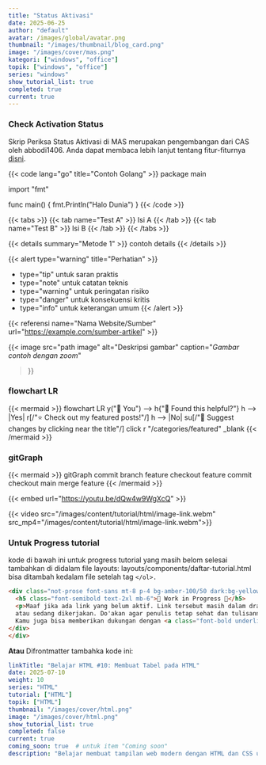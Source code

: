 ```yaml
---
title: "Status Aktivasi"
date: 2025-06-25
author: "default"
avatar: /images/global/avatar.png
thumbnail: "/images/thumbnail/blog_card.png"
image: "/images/cover/mas.png"
kategori: ["windows", "office"]
topik: ["windows", "office"]
series: "windows"
show_tutorial_list: true
completed: true
current: true 
---
```


### Check Activation Status

Skrip Periksa Status Aktivasi di MAS merupakan pengembangan dari CAS oleh abbodi1406.
Anda dapat membaca lebih lanjut tentang fitur-fiturnya [disni](../cas).


{{< code lang="go" title="Contoh Golang" >}}
package main

import "fmt"

func main() {
    fmt.Println("Halo Dunia")
}
{{< /code >}}

{{< tabs >}}
  {{< tab name="Test A" >}} Isi A {{< /tab >}}
  {{< tab name="Test B" >}} Isi B {{< /tab >}}
{{< /tabs >}}

{{< details summary="Metode 1" >}}
contoh details
{{< /details >}}


{{< alert type="warning" title="Perhatian" >}}
  - type="tip" untuk saran praktis
  - type="note" untuk catatan teknis
  - type="warning" untuk peringatan risiko
  - type="danger" untuk konsekuensi kritis
  - type="info" untuk keterangan umum
{{< /alert >}}

{{< referensi 
  name="Nama Website/Sumber" 
  url="https://example.com/sumber-artikel" >}}

  {{< image 
  src="path image" 
  alt="Deskripsi gambar" 
  caption="*Gambar contoh dengan zoom*" 
  >}}

### flowchart LR
  {{< mermaid >}}
flowchart LR
    y("👫 You") --> h{"🤝 Found this helpful?"}
    h --> |Yes| r[/"⭐ Check out my featured posts!"/]
    h --> |No| su[/"📝 Suggest changes by clicking near the title"/]
    click r "/categories/featured" _blank
{{< /mermaid >}}

### gitGraph

{{< mermaid >}}
gitGraph
  commit
  branch feature
  checkout feature
  commit
  checkout main
  merge feature
{{< /mermaid >}}

{{< embed url="https://youtu.be/dQw4w9WgXcQ" >}}


{{< video src="/images/content/tutorial/html/image-link.webm" src_mp4="/images/content/tutorial/html/image-link.webm">}}

### Untuk Progress tutorial
kode di bawah ini untuk progress tutorial yang masih belom selesai tambahkan di didalam file layouts:
layouts/components/daftar-tutorial.html bisa ditambah kedalam file setelah tag `</ol>.`

```html
<div class="not-prose font-sans mt-8 p-4 bg-amber-100/50 dark:bg-yellow-300/10 rounded-md">
  <h5 class="font-semibold text-2xl mb-6">🚧 Work in Progress 🚧</h5>
  <p>Maaf jika ada link yang belum aktif. Link tersebut masih dalam draft
  atau sedang dikerjakan. Do'akan agar penulis tetap sehat dan tulisannya cepat terbit 🙏.
  Kamu juga bisa memberikan dukungan dengan <a class="font-bold underline" href="https://trakteer.id/ardianta" target="_blank">mentrakteer kopi</a> ☕ supaya penulis kuat begadang, hehe.</p>
</div>
</div>
```

**Atau** Difrontmatter tambahka kode ini:
```yaml
linkTitle: "Belajar HTML #10: Membuat Tabel pada HTML"
date: 2025-07-10
weight: 10
series: "HTML"
tutorial: ["HTML"]
topik: ["HTML"]
thumbnail: "/images/cover/html.png"
image: "/images/cover/html.png"
show_tutorial_list: true
completed: false
current: true 
coming_soon: true  # untuk item "Coming soon"
description: "Belajar membuat tampilan web modern dengan HTML dan CSS untuk pemula."
```


